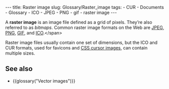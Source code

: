 --- title: Raster image slug: Glossary/Raster\_image tags: - CUR - Documents - Glossary - ICO - JPEG - PNG - gif - raster image ---

<span class="seoSummary">A **raster image** is an image file defined as a grid of pixels. They’re also referred to as *bitmaps*. Common raster image formats on the Web are [JPEG](/en-US/docs/Glossary/jpeg), [PNG](/en-US/docs/Glossary/PNG), [GIF](/en-US/docs/Glossary/gif), and [ICO](https://en.wikipedia.org/wiki/ICO_(file_format)).</span>

Raster image files usually contain one set of dimensions, but the ICO and CUR formats, used for favicons and [CSS cursor images](/en-US/docs/Web/CSS/cursor), can contain multiple sizes.

See also
--------

-   {{glossary("Vector images")}}
